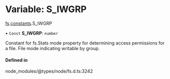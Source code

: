 # Variable: S\_IWGRP

[fs](../modules/fs.md).[constants](../modules/fs.constants.md).S_IWGRP

• `Const` **S\_IWGRP**: `number`

Constant for fs.Stats mode property for determining access permissions for a file. File mode indicating writable by group.

#### Defined in

node_modules/@types/node/fs.d.ts:3242
